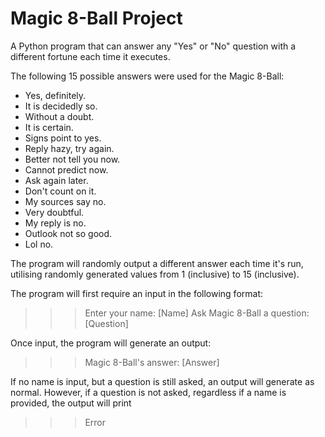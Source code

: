 # Magic 8-Ball Project

A Python program that can answer any "Yes" or "No" question with a different fortune each time it executes. 

The following 15 possible answers were used for the Magic 8-Ball:
  - Yes, definitely.
  - It is decidedly so.
  - Without a doubt.
  - It is certain.
  - Signs point to yes.
  - Reply hazy, try again.
  - Better not tell you now.
  - Cannot predict now.
  - Ask again later.
  - Don't count on it.
  - My sources say no.
  - Very doubtful.
  - My reply is no.
  - Outlook not so good.
  - Lol no.

The program will randomly output a different answer each time it's run, utilising randomly generated values from 1 (inclusive) to 15 (inclusive). 

The program will first require an input in the following format:
>>> Enter your name: [Name]
>>> Ask Magic 8-Ball a question: [Question]

Once input, the program will generate an output:
>>> Magic 8-Ball's answer: [Answer]

If no name is input, but a question is still asked, an output will generate as normal. 
However, if a question is not asked, regardless if a name is provided, the output will print
>>> Error

